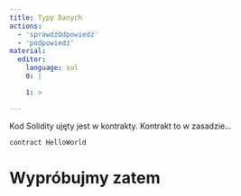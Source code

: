 ```yaml
---
title: Typy Danych
actions:
  - 'sprawdźOdpowiedź'
  - 'podpowiedź'
material:
  editor:
    language: sol
    0: |

    1: >

---
```


Kod Solidity ujęty jest w kontrakty. Kontrakt to w zasadzie...

    contract HelloWorld
    
    

# Wypróbujmy zatem